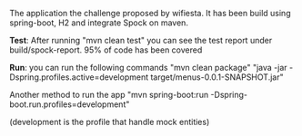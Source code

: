 The application the challenge proposed by wifiesta. It has been build using spring-boot, H2 and integrate Spock on maven.

**Test**: After running "mvn clean test" you can see the test report under build/spock-report. 95% of code has been covered

**Run**: you can run the following commands
"mvn clean package"
"java -jar -Dspring.profiles.active=development target/menus-0.0.1-SNAPSHOT.jar"

Another method to run the app
"mvn spring-boot:run -Dspring-boot.run.profiles=development"

(development is the profile that handle mock entities)

